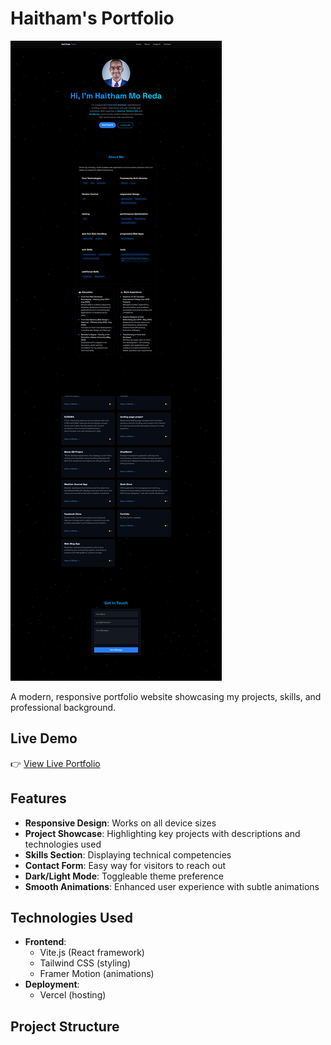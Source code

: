 # Haitham's Portfolio

![Portfolio Screenshot](./src/assets/screencapture-portfolio-mhkyu4qp6-haitham-mo-redas-projects-vercel-app-2025-03-25-02_22_58.png) <!-- Add a screenshot if available -->

A modern, responsive portfolio website showcasing my projects, skills, and professional background.

## Live Demo

👉 [View Live Portfolio](https://portfolio-mhkyu4qp6-haitham-mo-redas-projects.vercel.app/)

## Features

- **Responsive Design**: Works on all device sizes
- **Project Showcase**: Highlighting key projects with descriptions and technologies used
- **Skills Section**: Displaying technical competencies
- **Contact Form**: Easy way for visitors to reach out
- **Dark/Light Mode**: Toggleable theme preference
- **Smooth Animations**: Enhanced user experience with subtle animations

## Technologies Used

- **Frontend**:
  - Vite.js (React framework)
  - Tailwind CSS (styling)
  - Framer Motion (animations)
- **Deployment**:
  - Vercel (hosting)

## Project Structure
